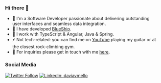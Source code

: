 ### Hi there 👋

- 🔭  I'm a Software Developer passionate about delivering outstanding user interfaces and seamless data integration.
- 🚀 I have developed [BlueShip](https://play.google.com/store/apps/details?id=com.blueship.mobile).
- 🥞  I work with TypeScript & Angular, Java & Spring. 
- ⚡ Not tech-related: you can find me on [YouTube](https://youtu.be/yyyYsj0ovtY) playing my guitar or at the closest rock-climbing gym.
- 📮  For inquiries please get in touch with me [here](https://www.davimello.com/#contact).
### Social Media

[![Twitter Follow](https://img.shields.io/twitter/follow/DaviMello?style=social)]([https://twitter.com/DaviMello](https://twitter.com/DaviMello))
[![Linkedin: daviavmello](https://img.shields.io/badge/-Linkedin-blue?style=flat-square&logo=Linkedin&logoColor=white&link=https://www.linkedin.com/in/daviavmello/)]([https://www.linkedin.com/in/loiane/](https://www.linkedin.com/in/daviavmello/))
